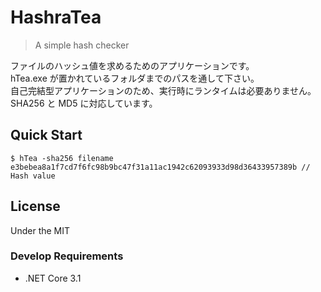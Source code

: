 # HashraTea
> A simple hash checker

ファイルのハッシュ値を求めるためのアプリケーションです。  
hTea.exe が置かれているフォルダまでのパスを通して下さい。  
自己完結型アプリケーションのため、実行時にランタイムは必要ありません。  
SHA256 と MD5 に対応しています。

## Quick Start
```
$ hTea -sha256 filename
e3bebea8a1f7cd7f6fc98b9bc47f31a11ac1942c62093933d98d36433957389b // Hash value
```

## License
Under the MIT

### Develop Requirements 
* .NET Core 3.1